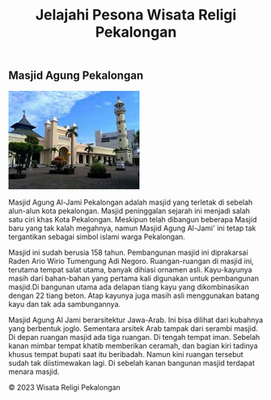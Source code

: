 <html>
<head>
    <title>Pesona Wisata Religi Pekalongan</title>
    <link rel="stylesheet" href="rutu.css">
</head>
<body>
    <header>
        <h1>Jelajahi Pesona Wisata Religi Pekalongan</h1>
    </header>
    <main>
        <section>
            <h2>Masjid Agung Pekalongan</h2>
            <img src="masjid_agung.jpeg" alt="Masjid Agung Pekalongan">
            <p>Masjid Agung Al-Jami Pekalongan adalah masjid yang terletak di sebelah alun-alun kota pekalongan. Masjid peninggalan sejarah ini menjadi salah satu ciri khas Kota Pekalongan. Meskipun telah dibangun beberapa Masjid baru yang tak kalah megahnya, namun Masjid Agung Al-Jami' ini tetap tak tergantikan sebagai simbol islami warga Pekalongan.</p>
            <p>Masjid ini sudah berusia 158 tahun. Pembangunan masjid ini diprakarsai Raden Ario Wirio Tumengung Adi Negoro. Ruangan-ruangan di masjid ini, terutama tempat salat utama, banyak dihiasi ornamen asli. Kayu-kayunya masih dari bahan-bahan yang pertama kali digunakan untuk pembangunan masjid.Di bangunan utama ada delapan tiang kayu yang dikombinasikan dengan 22 tiang beton. Atap kayunya juga masih asli menggunakan batang kayu dan tak ada sambungannya.</p>
            <p>Masjid Agung Al Jami berarsitektur Jawa-Arab. Ini bisa dilihat dari kubahnya yang berbentuk joglo. Sementara arsitek Arab tampak dari serambi masjid. Di depan ruangan masjid ada tiga ruangan. Di tengah tempat iman. Sebelah kanan mimbar tempat khatib memberikan ceramah, dan bagian kiri tadinya khusus tempat bupati saat itu beribadah. Namun kini ruangan tersebut sudah tak diistimewakan lagi. Di sebelah kanan bangunan masjid terdapat menara masjid.</p>
        </section>
        </main>
    <footer>
        <p>&copy; 2023 Wisata Religi Pekalongan</p>
    </footer>
</body>
</html>
